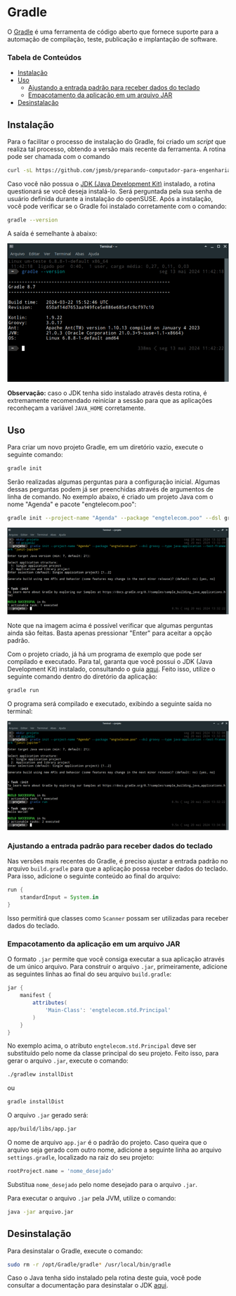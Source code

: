 # Gradle

O [Gradle](https://gradle.org/) é uma ferramenta de código aberto que fornece suporte para a automação de compilação, teste, publicação e implantação de software.

### Tabela de Conteúdos

- [Instalação](#instalação)
- [Uso](#uso)
    - [Ajustando a entrada padrão para receber dados do teclado](#ajustando-a-entrada-padrão-para-receber-dados-do-teclado)
    - [Empacotamento da aplicação em um arquivo JAR](#empacotamento-da-aplicação-em-um-arquivo-jar)
- [Desinstalação](#desinstalação)

## Instalação

Para o facilitar o processo de instalação do Gradle, foi criado um *script* que realiza tal processo, obtendo a versão mais recente da ferramenta. A rotina pode ser chamada com o comando

```bash
curl -sL https://github.com/jpmsb/preparando-computador-para-engenharia-de-tele/raw/main/scripts-auxiliares/instalar-gradle | bash
```

Caso você não possua o [JDK (Java Development Kit)]((JDK-21.md)) instalado, a rotina questionará se você deseja instalá-lo. Será perguntada pela sua senha de usuário definida durante a instalação do openSUSE. Após a instalação, você pode verificar se o Gradle foi instalado corretamente com o comando:

```bash
gradle --version
```

A saída é semelhante à abaixo:

![](imagens/gradle_version.png)

**Observação:** caso o JDK tenha sido instalado através desta rotina, é extremamente recomendado reiniciar a sessão para que as aplicações reconheçam a variável `JAVA_HOME` corretamente.

## Uso

Para criar um novo projeto Gradle, em um diretório vazio, execute o seguinte comando:

```bash
gradle init
```

Serão realizadas algumas perguntas para a configuração inicial. Algumas dessas perguntas podem já ser preenchidas através de argumentos de linha de comando. No exemplo abaixo, é criado um projeto Java com o nome "Agenda" e pacote "engtelecom.poo":

```bash
gradle init --project-name "Agenda" --package "engtelecom.poo" --dsl groovy --type java-application --test-framework "junit-jupiter"
```

![](imagens/gradle_project_init_extra.png)

Note que na imagem acima é possível verificar que algumas perguntas ainda são feitas. Basta apenas pressionar "Enter" para aceitar a opção padrão.

Com o projeto criado, já há um programa de exemplo que pode ser compilado e executado. Para tal, garanta que você possui o JDK (Java Development Kit) instalado, consultando o guia [aqui](JDK-21.md). Feito isso, utilize o seguinte comando dentro do diretório da aplicação:

```bash
gradle run
```

O programa será compilado e executado, exibindo a seguinte saída no terminal:

![](imagens/gradle_project_init_run.png)

### Ajustando a entrada padrão para receber dados do teclado

Nas versões mais recentes do Gradle, é preciso ajustar a entrada padrão no arquivo `build.gradle` para que a aplicação possa receber dados do teclado. Para isso, adicione o seguinte conteúdo ao final do arquivo:

```groovy
run {
    standardInput = System.in
}
```

Isso permitirá que classes como `Scanner` possam ser utilizadas para receber dados do teclado.

### Empacotamento da aplicação em um arquivo JAR

O formato `.jar` permite que você consiga executar a sua aplicação através de um único arquivo. Para construir o arquivo `.jar`, primeiramente, adicione as seguintes linhas ao final do seu arquivo `build.gradle`:

```groovy
jar {
    manifest {
        attributes(
            'Main-Class': 'engtelecom.std.Principal'
        )
    }
}
```

No exemplo acima, o atributo `engtelecom.std.Principal` deve ser substituído pelo nome da classe principal do seu projeto. Feito isso, para gerar o arquivo `.jar`, execute o comando:

```bash
./gradlew installDist
```

ou

```bash
gradle installDist
```

O arquivo `.jar` gerado será:

```bash
app/build/libs/app.jar
```

O nome de arquivo `app.jar` é o padrão do projeto. Caso queira que o arquivo seja gerado com outro nome, adicione a seguinte linha ao arquivo `settings.gradle`, localizado na raiz do seu projeto:

```groovy
rootProject.name = 'nome_desejado'
```

Substitua `nome_desejado` pelo nome desejado para o arquivo `.jar`.

Para executar o arquivo `.jar` pela JVM, utilize o comando:

```bash
java -jar arquivo.jar
```

## Desinstalação

Para desinstalar o Gradle, execute o comando:

```bash
sudo rm -r /opt/Gradle/gradle* /usr/local/bin/gradle
```

Caso o Java tenha sido instalado pela rotina deste guia, você pode consultar a documentação para desinstalar o JDK [aqui](JDK-21.md).